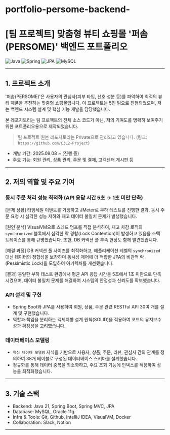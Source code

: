 # portfolio-persome-backend-
# [팀 프로젝트] 맞춤형 뷰티 쇼핑몰 '퍼솜(PERSOME)' 백엔드 포트폴리오

![Java](https://img.shields.io/badge/java-%23ED8B00.svg?style=for-the-badge&logo=openjdk&logoColor=white)
![Spring](https://img.shields.io/badge/spring-%236DB33F.svg?style=for-the-badge&logo=spring&logoColor=white)
![JPA](https://img.shields.io/badge/JPA-A46A41?style=for-the-badge&logo=Hibernate&logoColor=white)
![MySQL](https://img.shields.io/badge/mysql-%2300f.svg?style=for-the-badge&logo=mysql&logoColor=white)

---

## 1. 프로젝트 소개

'퍼솜(PERSOME)'은 사용자의 관심사(피부 타입, 선호 성분 등)를 파악하여 최적의 뷰티 제품을 추천하는 맞춤형 쇼핑몰입니다. 이 프로젝트는 5인 팀으로 진행되었으며, 저는 백엔드 시스템 설계 및 핵심 기능 개발을 담당했습니다.

본 레포지토리는 팀 프로젝트의 전체 소스 코드가 아닌, 저의 기여도를 명확히 보여주기 위한 포트폴리오용으로 제작되었습니다.

> 팀 프로젝트 원본 레포지토리는 Private으로 관리되고 있습니다.
> (링크: `https://github.com/C3L2-Project`)
> 
- 개발 기간: 2025.09.08 ~ (진행 중)
- 주요 기능: 회원 관리, 상품 관리, 주문 및 결제, 고객센터 게시판 등

---

## 2. 저의 역할 및 주요 기여

###  동시 주문 처리 성능 최적화 (API 응답 시간 5초 → 1초 미만 단축)

[문제 상황]
타임세일 이벤트를 가정하고 JMeter로 부하 테스트를 진행한 결과, 동시 주문 요청 시 심각한 성능 저하와 재고 데이터 불일치 문제가 발생했습니다.

[원인 분석]
VisualVM으로 스레드 덤프를 직접 분석하여, 재고 차감 로직의 `synchronized` 블록에서 심각한 락 경합(Lock Contention)이 발생하고 있음을 스택 트레이스를 통해 규명했습니다. 또한, DB 커넥션 풀 부족 현상도 함께 발견했습니다.

[해결 과정]
DB 커넥션 풀 사이즈를 최적화하고, 애플리케이션 레벨의 `synchronized` 대신 데이터의 정합성을 보장하며 동시성 제어에 더 적합한 JPA의 비관적 락(Pessimistic Lock)을 도입하여 아키텍처를 개선했습니다.

[결과]
동일한 부하 테스트 환경에서 평균 API 응답 시간을 5초에서 1초 미만으로 단축시켰으며, 데이터 불일치 문제를 해결하여 시스템의 안정성과 신뢰도를 확보했습니다.

###  API 설계 및 구현
- Spring Boot와 JPA를 사용하여 회원, 상품, 주문 관련 RESTful API 30여 개를 설계 및 구현했습니다.
- 역할과 책임을 분리하는 객체지향 설계 원칙(SOLID)을 적용하여 코드의 유지보수성과 확장성을 고려했습니다.

### 데이터베이스 모델링
- `핵심 데이터 모델링` 지식을 기반으로 사용자, 상품, 주문, 리뷰, 관심사 간의 관계를 정의하여 38개 테이블로 구성된 데이터베이스 스키마를 설계했습니다.
- 정규화를 통해 데이터 중복을 최소화하고, 주요 조회 기능에 인덱스를 적용하여 성능을 최적화했습니다.

---

## 3. 기술 스택

- Backend: Java 21, Spring Boot, Spring MVC, JPA
- Database: MySQL, Oracle 11g
- Infra & Tools: Git, Github, IntelliJ IDEA, VisualVM, Docker
- Collaboration: Slack, Notion

---
